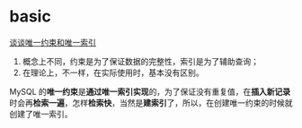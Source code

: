 # basic





[谈谈唯一约束和唯一索引](https://www.cnblogs.com/mengbin0546/p/10308755.html)

1. 概念上不同，约束是为了保证数据的完整性，索引是为了辅助查询；
2. 在理论上，不一样，在实际使用时，基本没有区别。

MySQL 的**唯一约束**是**通过唯一索引实现**的，为了保证没有重复值，在**插入新记录**时会再**检索一遍**，怎样**检索快**，当然是**建索引**了，所以，在创建唯一约束的时候就创建了唯一索引。 
